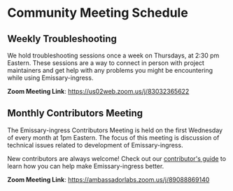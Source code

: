 # Community Meeting Schedule

## Weekly Troubleshooting

We hold troubleshooting sessions once a week on Thursdays, at 2:30 pm Eastern.  These sessions are a way to connect in person with project maintainers and get help with any problems you might be encountering while using Emissary-ingress.

**Zoom Meeting Link**: https://us02web.zoom.us/j/83032365622


## Monthly Contributors Meeting

The Emissary-ingress Contributors Meeting is held on the first Wednesday of every month at 1pm Eastern.  The focus of this meeting is discussion of technical issues related to development of Emissary-ingress.

New contributors are always welcome! Check out our [contributor's guide](https://github.com/emissary-ingress/emissary/blob/master/DEVELOPING.md) to learn how you can help make Emissary-ingress better.

**Zoom Meeting Link**: https://ambassadorlabs.zoom.us/j/89088869140
